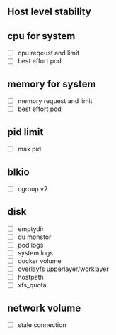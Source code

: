 ## Host level stability

## cpu for system
- [ ]  cpu reqeust and limit 
- [ ]  best effort pod

## memory for system
- [ ] memory request and limit
- [ ] best effort pod

## pid limit 
- [ ] max pid 

## blkio 
- [ ] cgroup v2

## disk
- [ ] emptydir
- [ ] du monstor
- [ ] pod logs
- [ ] system logs
- [ ] docker volume
- [ ] overlayfs upperlayer/worklayer
- [ ] hostpath
- [ ] xfs_quota

## network volume 
- [ ] stale connection


